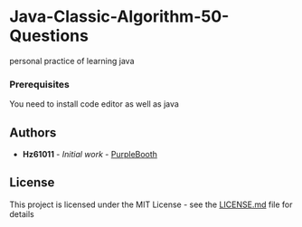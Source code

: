 

# Java-Classic-Algorithm-50-Questions

personal practice of learning java

### Prerequisites

You need to install code editor as well as java



## Authors

* **Hz61011** - *Initial work* - [PurpleBooth](https://github.com/Hz46100)


## License

This project is licensed under the MIT License - see the [LICENSE.md](https://github.com/Hz46100/Java-Classic-Algorithm-50-Questions/blob/main/LICENSE) file for details

